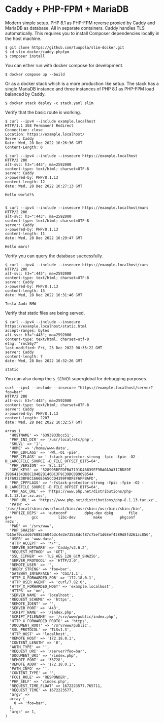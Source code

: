 # Caddy + PHP-FPM + MariaDB

Modern simple setup. PHP 8.1 as PHP-FPM reverse proxied by Caddy and MariaDB as database. All in separate containers. Caddy handles TLS automatically. This requires you to install Composer dependencies locally in the host machine.

```
$ git clone https://github.com/tuupola/slim-docker.git
$ cd slim-docker/caddy-phpfpm
$ composer install
```

You can either run with docker compose for development.

```
$ docker compose up --build
```

Or as a docker stack which is a more production like setup. The stack has a single MariaDB instance and three instances of PHP 8.1 as PHP-FPM load balanced by Caddy.

```
$ docker stack deploy -c stack.yaml slim
```

Verify that the basic route is working.

```
$ curl --ipv4 --include example.localhost
HTTP/1.1 308 Permanent Redirect
Connection: close
Location: https://example.localhost/
Server: Caddy
Date: Wed, 28 Dec 2022 10:26:36 GMT
Content-Length: 0

$ curl --ipv4 --include --insecure https://example.localhost
HTTP/2 200
alt-svc: h3=":443"; ma=2592000
content-type: text/html; charset=UTF-8
server: Caddy
x-powered-by: PHP/8.1.13
content-length: 12
date: Wed, 28 Dec 2022 10:27:13 GMT

Hello world!%


$ curl --ipv4 --include --insecure https://example.localhost/mars
HTTP/2 200
alt-svc: h3=":443"; ma=2592000
content-type: text/html; charset=UTF-8
server: Caddy
x-powered-by: PHP/8.1.13
content-length: 11
date: Wed, 28 Dec 2022 10:29:47 GMT

Hello mars!
```

Verify you can query the database successfully.

```
$ curl --ipv4 --include --insecure https://example.localhost/cars
HTTP/2 200
alt-svc: h3=":443"; ma=2592000
content-type: text/html; charset=UTF-8
server: Caddy
x-powered-by: PHP/8.1.13
content-length: 15
date: Wed, 28 Dec 2022 10:31:46 GMT

Tesla Audi BMW
```

Verify that static files are being served.

```
$ curl --ipv4 --include --insecure https://example.localhost/static.html
accept-ranges: bytes
alt-svc: h3=":443"; ma=2592000
content-type: text/html; charset=utf-8
etag: "rnc56y7"
last-modified: Fri, 23 Dec 2022 08:35:22 GMT
server: Caddy
content-length: 7
date: Wed, 28 Dec 2022 10:32:26 GMT

static
```

You can also dump the `$_SERVER` superglobal for debugging purposes.

```
curl --ipv4 --include --insecure "https://example.localhost/server?foo=bar"
HTTP/2 200
alt-svc: h3=":443"; ma=2592000
content-type: text/html; charset=UTF-8
server: Caddy
x-powered-by: PHP/8.1.13
content-length: 2207
date: Wed, 28 Dec 2022 10:32:57 GMT

array (
  'HOSTNAME' => '6393933bcc51',
  'PHP_INI_DIR' => '/usr/local/etc/php',
  'SHLVL' => '1',
  'HOME' => '/home/www-data',
  'PHP_LDFLAGS' => '-Wl,-O1 -pie',
  'PHP_CFLAGS' => '-fstack-protector-strong -fpic -fpie -O2 -D_LARGEFILE_SOURCE -D_FILE_OFFSET_BITS=64',
  'PHP_VERSION' => '8.1.13',
  'GPG_KEYS' => '528995BFEDFBA7191D46839EF9BA0ADA31CBD89E 39B641343D8C104B2B146DC3F9C39DC0B9698544 F1F692238FBC1666E5A5CCD4199F9DFEF6FFBAFD',
  'PHP_CPPFLAGS' => '-fstack-protector-strong -fpic -fpie -O2 -D_LARGEFILE_SOURCE -D_FILE_OFFSET_BITS=64',
  'PHP_ASC_URL' => 'https://www.php.net/distributions/php-8.1.13.tar.xz.asc',
  'PHP_URL' => 'https://www.php.net/distributions/php-8.1.13.tar.xz',
  'PATH' => '/usr/local/sbin:/usr/local/bin:/usr/sbin:/usr/bin:/sbin:/bin',
  'PHPIZE_DEPS' => 'autoconf 		dpkg-dev dpkg 		file 		g++ 		gcc 		libc-dev 		make 		pkgconf 		re2c',
  'PWD' => '/srv/www',
  'PHP_SHA256' => 'b15ef0ccdd6760825604b3c4e3e73558dcf87c75ef1d68ef4289d8fd261ac856',
  'USER' => 'www-data',
  'HTTP_ACCEPT' => '*/*',
  'SERVER_SOFTWARE' => 'Caddy/v2.6.2',
  'REQUEST_METHOD' => 'GET',
  'SSL_CIPHER' => 'TLS_AES_128_GCM_SHA256',
  'SERVER_PROTOCOL' => 'HTTP/2.0',
  'REMOTE_USER' => '',
  'QUERY_STRING' => 'foo=bar',
  'GATEWAY_INTERFACE' => 'CGI/1.1',
  'HTTP_X_FORWARDED_FOR' => '172.18.0.1',
  'HTTP_USER_AGENT' => 'curl/7.82.0',
  'HTTP_X_FORWARDED_HOST' => 'example.localhost',
  'HTTPS' => 'on',
  'SERVER_NAME' => 'localhost',
  'REQUEST_SCHEME' => 'https',
  'REMOTE_IDENT' => '',
  'SERVER_PORT' => '443',
  'SCRIPT_NAME' => '/index.php',
  'SCRIPT_FILENAME' => '/srv/www/public/index.php',
  'HTTP_X_FORWARDED_PROTO' => 'https',
  'DOCUMENT_ROOT' => '/srv/www/public',
  'SSL_PROTOCOL' => 'TLSv1.3',
  'HTTP_HOST' => 'localhost',
  'REMOTE_HOST' => '172.18.0.1',
  'CONTENT_LENGTH' => '0',
  'AUTH_TYPE' => '',
  'REQUEST_URI' => '/server?foo=bar',
  'DOCUMENT_URI' => '/index.php',
  'REMOTE_PORT' => '33728',
  'REMOTE_ADDR' => '172.18.0.1',
  'PATH_INFO' => '',
  'CONTENT_TYPE' => '',
  'FCGI_ROLE' => 'RESPONDER',
  'PHP_SELF' => '/index.php',
  'REQUEST_TIME_FLOAT' => 1672223577.765711,
  'REQUEST_TIME' => 1672223577,
  'argv' =>
  array (
    0 => 'foo=bar',
  ),
  'argc' => 1,
)
```
